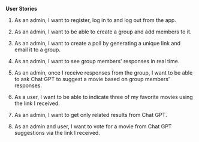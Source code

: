 **User Stories**
1. As an admin, I want to register, log in to and log out from the app.

2. As an admin, I want to be able to create a group and add members to it.

3. As an admin, I want to create a poll by generating a unique link and email it to a group.

4. As an admin, I want to see group members' responses in real time.

5. As an admin, once I receive responses from the group, I want to be able to ask Chat GPT to suggest a movie based on group members' responses.

6. As a user, I want to be able to indicate three of my favorite movies using the link I received.

7. As an admin, I want to get only related results from Chat GPT.

8. As an admin and user, I want to vote for a movie from Chat GPT suggestions via the link I received.
